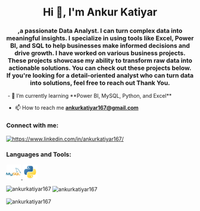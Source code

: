 <h1 align="center">Hi 👋, I'm Ankur Katiyar</h1>
<h3 align="center">,a passionate Data Analyst. I can turn complex data into meaningful insights. I specialize in using tools like Excel, Power BI, and SQL to help businesses make informed decisions and drive growth. I have worked on various business projects. These projects showcase my ability to transform raw data into actionable solutions. You can check out these projects below. If you're looking for a detail-oriented analyst who can turn data into solutions, feel free to reach out Thank You.</h3>
<img src= "https://www.google.com/url?sa=i&url=https%3A%2F%2Fwww.freepik.com%2Ffree-vector%2Fcute-astronaut-working-laptop-cartoon-vector-icon-illustration-science-technology-icon-isolated_25528616.htm&psig=AOvVaw2qvqtb-Lt5I611kACtlkFG&ust=1757943687194000&source=images&cd=vfe&opi=89978449&ved=0CBIQjRxqFwoTCIiq0eGw2I8DFQAAAAAdAAAAABAE" alt="">
- 🌱 I’m currently learning **Power BI, MySQL, Python, and Excel**

- 📫 How to reach me **ankurkatiyar167@gmail.com**

<h3 align="left">Connect with me:</h3>
<p align="left">
<a href="https://www.linkedin.com/in/ankurkatiyar167/" target="blank"><img align="center" src="https://raw.githubusercontent.com/rahuldkjain/github-profile-readme-generator/master/src/images/icons/Social/linked-in-alt.svg" alt="https://www.linkedin.com/in/ankurkatiyar167/" height="30" width="40" /></a>
</p>

<h3 align="left">Languages and Tools:</h3>
<p align="left"> <a href="https://www.mysql.com/" target="_blank" rel="noreferrer"> <img src="https://raw.githubusercontent.com/devicons/devicon/master/icons/mysql/mysql-original-wordmark.svg" alt="mysql" width="40" height="40"/> </a> <a href="https://www.python.org" target="_blank" rel="noreferrer"> <img src="https://raw.githubusercontent.com/devicons/devicon/master/icons/python/python-original.svg" alt="python" width="40" height="40"/> </a> </p>

<p><img align="left" src="https://github-readme-stats.vercel.app/api/top-langs?username=ankurkatiyar167&show_icons=true&locale=en&layout=compact" alt="ankurkatiyar167" /></p>

<p>&nbsp;<img align="center" src="https://github-readme-stats.vercel.app/api?username=ankurkatiyar167&show_icons=true&locale=en" alt="ankurkatiyar167" /></p>

<p><img align="center" src="https://github-readme-streak-stats.herokuapp.com/?user=ankurkatiyar167&" alt="ankurkatiyar167" /></p>
